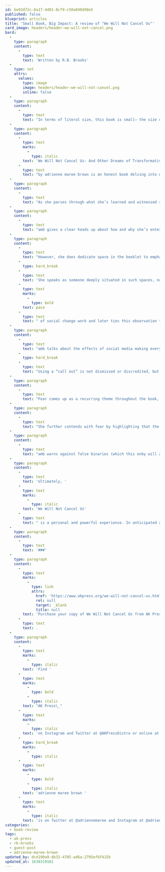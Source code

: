 ```yaml
---
id: be93d72c-8a17-4d01-8cf9-c50a040d98e5
published: false
blueprint: articles
title: 'Small Book, Big Impact: A review of "We Will Not Cancel Us"'
card_image: headers/header-we-will-not-cancel.png
bard:
  -
    type: paragraph
    content:
      -
        type: text
        text: 'Written by R.B. Brooks'
  -
    type: set
    attrs:
      values:
        type: image
        image: headers/header-we-will-not-cancel.png
        inline: false
  -
    type: paragraph
    content:
      -
        type: text
        text: "In terms of literal size, this book is small– the size of my hand, and thin– 86 pages long. Readers learn almost right away that this palm-ready publication mirrors the tradition of grassroots organizers circulating pamphlets to spread the word about their causes.\_ But don’t be deceived– this book is heavy, substantial, and one of those books you have to set down every few paragraphs to let out a hefty “whew,” absorb and dig back in once you’re ready."
  -
    type: paragraph
    content:
      -
        type: text
        marks:
          -
            type: italic
        text: 'We Will Not Cancel Us: And Other Dreams of Transformative Justice '
      -
        type: text
        text: "by adrienne maree brown is an honest book delving into what she names as some of her hardest and most frightening reflections on the current state of movement work.\_ This booklet is an extension, and carefully crafted edit, of her July 2020 blog post “Unthinkable Thoughts: Call Out Culture in the Age of COVID-19.”\_"
  -
    type: paragraph
    content:
      -
        type: text
        text: "As she parses through what she’s learned and witnessed since posting the original piece and explains what motivated her to offer it as a booklet in edited form, these “unthinkable thoughts,” explicitly articulated as three key questions that guide the piece, become an invitation to contend with our own of ideas that cause uneasiness and readers will come away grateful (even if begrudgingly) that brown had the audacity to explore them.\_"
  -
    type: paragraph
    content:
      -
        type: text
        text: "amb gives a clear heads up about how and why she’s entering into this series of reflections and admissions. It’s evident that her drive to write this fuller work is rooted in both critique she’s received and her experiences in movement work. Her general tone is not one of convincing or positioning herself as an authorial voice, she emphasizes the collective “we” as she draws readers into her thought process. She doesn’t spend too much time breaking down a lot of introductory information beyond introducing herself to lay a grounding context for how she’s coming into this discussion.\_"
  -
    type: paragraph
    content:
      -
        type: text
        text: "However, she does dedicate space in the booklet to emphasize the necessity of being precise in our language by offering her lens on discerning between instances of abuse, conflict, harm, critique, contradiction, misunderstanding and mistake.\_ She frames being able to make distinctions between these occurrences as a valuable tool for better determining what approaches, questions and actions could be applied depending on the situation and cautions against a growing propensity in movement work to collapse these terms in ways that dilute meaning and creates barriers to addressing them in meaningful ways.\_"
      -
        type: hard_break
      -
        type: text
        text: 'She speaks as someone deeply situated in such spaces, not as a bystander looking in. She implicates all of us, including herself, as she talks extensively about the '
      -
        type: text
        marks:
          -
            type: bold
        text: pace
      -
        type: text
        text: " of social change work and later ties this observation to a commentary about how that pace then impacts (and in many cases problematizes) expectations about actions after a call out.\_\_"
  -
    type: paragraph
    content:
      -
        type: text
        text: "amb talks about the effects of social media making everything feel urgent and counters this with the idea of “real time” and that it “often includes periods of silence, reflection, growth, space, self-forgiveness, processing with loved ones, rest, and responsibility.”\_ Along this theme of pace, brown insinuates that the instantaneity and heightened urgency offered by social media can often restrict opportunity for deep understanding and clarifying questions to identify specific needs and evaluate for possible processes.\_\_"
      -
        type: hard_break
      -
        type: text
        text: "Using a “call out” is not dismissed or discredited, but is nestled into amb’s fuller suggestion that it can be used as one tool among a wide arsenal of approaches in the interest of working through conflict, interrupting abuse, and transforming environments that can enable violence.\_ She speaks to the potential of call outs losing their effectiveness when misapplied to instances of conflict or misunderstanding rather than used in an attempt to disrupt and discontinue abuses that were otherwise ignored or persisting.\_ She encourages the idea of being in “generative conflict” by finding other tools to use in various scenarios, otherwise we risk there being no one left to “cancel.”\_"
  -
    type: paragraph
    content:
      -
        type: text
        text: "Fear comes up as a recurring theme throughout the book, starting with a compelling ideation on the intuitive power of “discernment” – what amb explains as a “set of noticings, fears, wisdoms, deductions, and gut tremblings that want to save, or even just improve my life.”\_ She compares this to being frozen, unable to act or acting in unprincipled ways that contradict firmly held values around justice when we are operating under restraints of fear alone.\_\_"
  -
    type: paragraph
    content:
      -
        type: text
        text: "She further contends with fear by highlighting that the instinct to be part of a “public feeding frenzy” is fueled by an anxiety that if we don’t participate, we could be seen as apologists or as uninvested in social change.\_ She says “we are fearful of taking the time to be discerning, because then we may have to recognize that we aren’t as skilled at conflict as we want and need to be, and/or that any of us could be seen as harm-doers.”\_"
  -
    type: paragraph
    content:
      -
        type: text
        text: "amb warns against false binaries (which this enby will always rally behind), insisting that harm-doers and survivors are often the same person and that the emerging principles of transformative justice invite us to hold this reality in mind. amb invokes the principles of emergent strategy in relationship with the central tenets of transformative justice and she deems it necessary to understand that our current structures permit and perpetuate violence that manifest as individualized, small-scale actions and that in order to interrupt these interpersonal harms, we must transform our larger environment by establishing new structures that prevent and disallow violence to be commonplace or acceptable.\_\_"
  -
    type: paragraph
    content:
      -
        type: text
        text: 'Ultimately, '
      -
        type: text
        marks:
          -
            type: italic
        text: 'We Will Not Cancel Us'
      -
        type: text
        text: " is a personal and powerful experience. In anticipated amb fashion, there are infinite questions posed both on the actual pages and inspired by reading through her grapplings.\_ As custom in her work, she also commits to citing and invoking the sources of her learning, embedding the names and teachings of those who have laid groundwork or provided perspective on her consideration of this larger work.\_ This is not a book to be underestimated for its short-length by attempting to rush through it because it will stop you cold in your tracks, draw gasps, and linger with you for infinite days after reading any section."
  -
    type: paragraph
    content:
      -
        type: text
        text: '###'
  -
    type: paragraph
    content:
      -
        type: text
        marks:
          -
            type: link
            attrs:
              href: 'https://www.akpress.org/we-will-not-cancel-us.html'
              rel: null
              target: _blank
              title: null
        text: 'Purchase your copy of We Will Not Cancel Us from AK Press'
      -
        type: text
        text: .
  -
    type: paragraph
    content:
      -
        type: text
        marks:
          -
            type: italic
        text: 'Find '
      -
        type: text
        marks:
          -
            type: bold
          -
            type: italic
        text: "AK Press\_"
      -
        type: text
        marks:
          -
            type: italic
        text: 'on Instagram and Twitter at @AKPressDistro or online at akpress.org'
      -
        type: hard_break
        marks:
          -
            type: italic
      -
        type: text
        marks:
          -
            type: bold
          -
            type: italic
        text: 'adrienne maree brown '
      -
        type: text
        marks:
          -
            type: italic
        text: 'is on Twitter at @adriennemaree and Instagram at @adriennemareebrown'
categories:
  - book-review
tags:
  - ak-press
  - rb-brooks
  - guest-post
  - adrienne-maree-brown
updated_by: dcd190a9-db32-4705-ad6a-2795ef6f415b
updated_at: 1638319161
---
```

